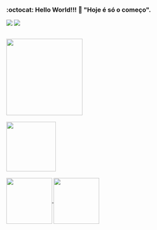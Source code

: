 ### :octocat: Hello World!!! 🎒 "Hoje é só o começo". 
<a href="https://www.instagram.com/manoelitolima/" target="_blank"><img src="https://img.shields.io/badge/-Instagram-%23E4405F?style=for-the-badge&logo=instagram&logoColor=white" target="_blank"></a>
  <a href="https://www.linkedin.com/in/manoelito-lima-02923044/" target="_blank"><img src="https://img.shields.io/badge/-LinkedIn-%230077B5?style=for-the-badge&logo=linkedin&logoColor=white" target="_blank"></a> 

</div>
<div align="center" style="display: inline_block"><br>
</a>
</div>

<a href="https://github.com/AllergicPoet/github-readme-stats">
  <img align="center" height="200" src="https://github-readme-stats.vercel.app/api?username=AllergicPoet&show_icons=true&theme=dracula" />
</a>

<br/>
<br/>

<a href="https://github.com/AllergicPoets/github-readme-stats">
  <img align="center" height="130" src="https://github-readme-stats.vercel.app/api/top-langs/?username=AllergicPoet&layout=compact&theme=dracula" />
</a>

<br/>
<br/>

<a href="https://github.com/AllergicPoet/CProjects_Studies">
  <img align="center" height="120" src="https://github-readme-stats.vercel.app/api/pin/?username=AllergicPoet&repo=CProjects_Studies&theme=dracula" />
</a>
<a href="https://github.com/AllergicPoet/JavaProjects_Studies">
  <img align="center" height="120" src="https://github-readme-stats.vercel.app/api/pin/?username=AllergicPoet&repo=JavaProjects_Studies&theme=dracula" />
</a>
  
</div>
